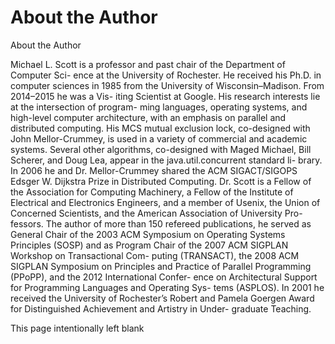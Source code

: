 # About the Author

About the Author

Michael L. Scott is a professor and past chair of the Department of Computer Sci- ence at the University of Rochester. He received his Ph.D. in computer sciences in 1985 from the University of Wisconsin–Madison. From 2014–2015 he was a Vis- iting Scientist at Google. His research interests lie at the intersection of program- ming languages, operating systems, and high-level computer architecture, with an emphasis on parallel and distributed computing. His MCS mutual exclusion lock, co-designed with John Mellor-Crummey, is used in a variety of commercial and academic systems. Several other algorithms, co-designed with Maged Michael, Bill Scherer, and Doug Lea, appear in the java.util.concurrent standard li- brary. In 2006 he and Dr. Mellor-Crummey shared the ACM SIGACT/SIGOPS Edsger W. Dijkstra Prize in Distributed Computing. Dr. Scott is a Fellow of the Association for Computing Machinery, a Fellow of the Institute of Electrical and Electronics Engineers, and a member of Usenix, the Union of Concerned Scientists, and the American Association of University Pro- fessors. The author of more than 150 refereed publications, he served as General Chair of the 2003 ACM Symposium on Operating Systems Principles (SOSP) and as Program Chair of the 2007 ACM SIGPLAN Workshop on Transactional Com- puting (TRANSACT), the 2008 ACM SIGPLAN Symposium on Principles and Practice of Parallel Programming (PPoPP), and the 2012 International Confer- ence on Architectural Support for Programming Languages and Operating Sys- tems (ASPLOS). In 2001 he received the University of Rochester’s Robert and Pamela Goergen Award for Distinguished Achievement and Artistry in Under- graduate Teaching.

This page intentionally left blank

